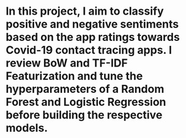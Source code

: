 # In this project, I aim to classify positive and negative sentiments based on the app ratings towards Covid-19 contact tracing apps. I review BoW and TF-IDF Featurization and tune the hyperparameters of a Random Forest and Logistic Regression before building the respective models. 
